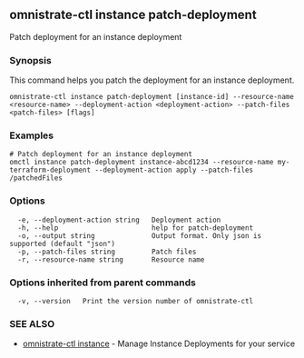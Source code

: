 ## omnistrate-ctl instance patch-deployment

Patch deployment for an instance deployment

### Synopsis

This command helps you patch the deployment for an instance deployment.

```
omnistrate-ctl instance patch-deployment [instance-id] --resource-name <resource-name> --deployment-action <deployment-action> --patch-files <patch-files> [flags]
```

### Examples

```
# Patch deployment for an instance deployment
omctl instance patch-deployment instance-abcd1234 --resource-name my-terraform-deployment --deployment-action apply --patch-files /patchedFiles
```

### Options

```
  -e, --deployment-action string   Deployment action
  -h, --help                       help for patch-deployment
  -o, --output string              Output format. Only json is supported (default "json")
  -p, --patch-files string         Patch files
  -r, --resource-name string       Resource name
```

### Options inherited from parent commands

```
  -v, --version   Print the version number of omnistrate-ctl
```

### SEE ALSO

- [omnistrate-ctl instance](omnistrate-ctl_instance.md) - Manage Instance Deployments for your service
